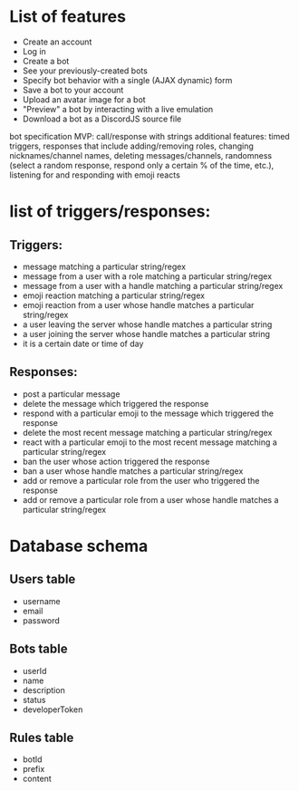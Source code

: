 # List of features
* Create an account
* Log in
* Create a bot
* See your previously-created bots
* Specify bot behavior with a single (AJAX dynamic) form
* Save a bot to your account
* Upload an avatar image for a bot
* "Preview" a bot by interacting with a live emulation
* Download a bot as a DiscordJS source file

bot specification MVP: call/response with strings
additional features: timed triggers, responses that include adding/removing roles, changing nicknames/channel names, deleting messages/channels, randomness (select a random response, respond only a certain % of the time, etc.), listening for and responding with emoji reacts

# list of triggers/responses:
## Triggers:
* message matching a particular string/regex
* message from a user with a role matching a particular string/regex
* message from a user with a handle matching a particular string/regex
* emoji reaction matching a particular string/regex
* emoji reaction from a user whose handle matches a particular string/regex
* a user leaving the server whose handle matches a particular string
* a user joining the server whose handle matches a particular string
* it is a certain date or time of day
## Responses:
* post a particular message
* delete the message which triggered the response
* respond with a particular emoji to the message which triggered the response
* delete the most recent message matching a particular string/regex
* react with a particular emoji to the most recent message matching a particular string/regex
* ban the user whose action triggered the response
* ban a user whose handle matches a particular string/regex
* add or remove a particular role from the user who triggered the response
* add or remove a particular role from a user whose handle matches a particular string/regex

# Database schema
## Users table
* username
* email
* password

## Bots table
* userId
* name
* description
* status
* developerToken

## Rules table
* botId
* prefix
* content
